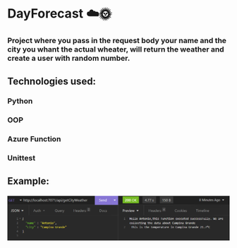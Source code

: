 <h1> DayForecast ☁️🌞
 <h3>Project where you pass in the request body your name and the city you whant the actual wheater, will return the weather and create a user with random number.
  
  <h2> Technologies used:
  
  <h3> Python
  <h3> OOP
  <h3> Azure Function
  <h3> Unittest
  
  <h2> Example:
   
![alt text](https://github.com/antoniofariass/DayForecast/blob/161d99ced52f6a3784e024be012df259d49a4673/testing.png)
